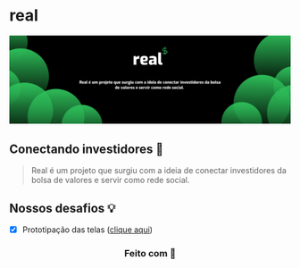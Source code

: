 # real

![Real](./banner.png)

## Conectando investidores 🔎
 
> Real é um projeto que surgiu com a ideia de conectar investidores da bolsa de valores e servir como rede social.

## Nossos desafios :bulb:
- [x] Prototipação das telas ([clique aqui](https://www.figma.com/file/IvKIYXZFObnU9QXAJiGqXf/real?node-id=0%3A1))


<h3 align="center"> Feito com 💜 </h3>
